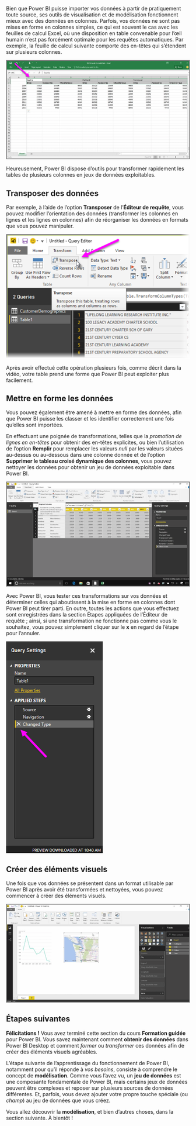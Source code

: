 Bien que Power BI puisse importer vos données à partir de pratiquement toute source, ses outils de visualisation et de modélisation fonctionnent mieux avec des données en colonnes. Parfois, vos données ne sont pas mises en forme en colonnes simples, ce qui est souvent le cas avec les feuilles de calcul Excel, où une disposition en table convenable pour l’œil humain n’est pas forcément optimale pour les requêtes automatiques. Par exemple, la feuille de calcul suivante comporte des en-têtes qui s’étendent sur plusieurs colonnes.

![](media/1-5-cleaning-irregular-data/1-5_1.png)

Heureusement, Power BI dispose d’outils pour transformer rapidement les tables de plusieurs colonnes en jeux de données exploitables.

## <a name="transpose-data"></a>Transposer des données
Par exemple, à l’aide de l’option **Transposer** de l’**Éditeur de requête**, vous pouvez modifier l’orientation des données (transformer les colonnes en lignes et les lignes en colonnes) afin de réorganiser les données en formats que vous pouvez manipuler.

![](media/1-5-cleaning-irregular-data/1-5_2.png)

Après avoir effectué cette opération plusieurs fois, comme décrit dans la vidéo, votre table prend une forme que Power BI peut exploiter plus facilement.

## <a name="format-data"></a>Mettre en forme les données
Vous pouvez également être amené à mettre en forme des données, afin que Power BI puisse les classer et les identifier correctement une fois qu’elles sont importées.

En effectuant une poignée de transformations, telles que la *promotion de lignes en en-têtes* pour obtenir des en-têtes explicites, ou bien l’utilisation de l’option **Remplir** pour remplacer les valeurs *null* par les valeurs situées au-dessus ou au-dessous dans une colonne donnée et de l’option **Supprimer le tableau croisé dynamique des colonnes**, vous pouvez nettoyer les données pour obtenir un jeu de données exploitable dans Power BI.

![](media/1-5-cleaning-irregular-data/1-5_3.png)

Avec Power BI, vous tester ces transformations sur vos données et déterminer celles qui aboutissent à la mise en forme en colonnes dont Power BI peut tirer parti. En outre, toutes les actions que vous effectuez sont enregistrées dans la section Étapes appliquées de l’Éditeur de requête ; ainsi, si une transformation ne fonctionne pas comme vous le souhaitez, vous pouvez simplement cliquer sur le **x** en regard de l’étape pour l’annuler.

![](media/1-5-cleaning-irregular-data/1-5_5.png)

## <a name="create-visuals"></a>Créer des éléments visuels
Une fois que vos données se présentent dans un format utilisable par Power BI après avoir été transformées et nettoyées, vous pouvez commencer à créer des éléments visuels.

![](media/1-5-cleaning-irregular-data/1-5_4.png)

## <a name="next-steps"></a>Étapes suivantes
**Félicitations !** Vous avez terminé cette section du cours **Formation guidée** pour Power BI. Vous savez maintenant comment **obtenir des données** dans Power BI Desktop et comment *former* ou *transformer* ces données afin de créer des éléments visuels agréables.

L’étape suivante de l’apprentissage du fonctionnement de Power BI, notamment pour qu’il réponde à *vos besoins*, consiste à comprendre le concept de **modélisation**. Comme vous l’avez vu, un **jeu de données** est une composante fondamentale de Power BI, mais certains jeux de données peuvent être complexes et reposer sur plusieurs sources de données différentes. Et, parfois, vous devez ajouter votre propre touche spéciale (ou *champ*) au jeu de données que vous créez.

Vous allez découvrir la **modélisation**, et bien d’autres choses, dans la section suivante. À bientôt !


